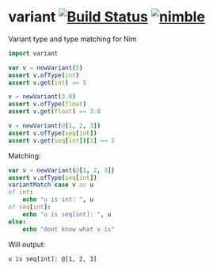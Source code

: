 # variant [![Build Status](https://travis-ci.org/yglukhov/variant.svg?branch=master)](https://travis-ci.org/yglukhov/variant) [![nimble](https://raw.githubusercontent.com/yglukhov/nimble-tag/master/nimble_js.png)](https://github.com/yglukhov/nimble-tag)
Variant type and type matching for Nim

```nim
import variant

var v = newVariant(5)
assert v.ofType(int)
assert v.get(int) == 5

v = newVariant(3.0)
assert v.ofType(float)
assert v.get(float) == 3.0

v = newVariant(@[1, 2, 3])
assert v.ofType(seq[int])
assert v.get(seq[int])[1] == 2
```

Matching:
```nim
var v = newVariant(@[1, 2, 3])
assert v.ofType(seq[int])
variantMatch case v as u
of int:
    echo "u is int: ", u
of seq[int]:
    echo "u is seq[int]: ", u
else:
    echo "dont know what v is"
```
Will output:
```
u is seq[int]: @[1, 2, 3]
```
